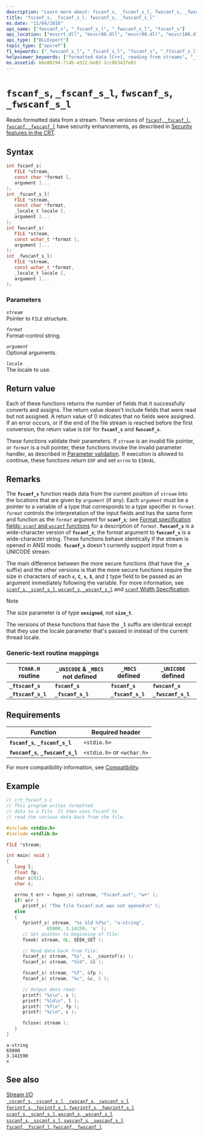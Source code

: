 ```yaml
---
description: "Learn more about: fscanf_s, _fscanf_s_l, fwscanf_s, _fwscanf_s_l"
title: "fscanf_s, _fscanf_s_l, fwscanf_s, _fwscanf_s_l"
ms.date: "11/04/2016"
api_name: ["fwscanf_s", "_fscanf_s_l", "_fwscanf_s_l", "fscanf_s"]
api_location: ["msvcrt.dll", "msvcr80.dll", "msvcr90.dll", "msvcr100.dll", "msvcr100_clr0400.dll", "msvcr110.dll", "msvcr110_clr0400.dll", "msvcr120.dll", "msvcr120_clr0400.dll", "ucrtbase.dll"]
api_type: ["DLLExport"]
topic_type: ["apiref"]
f1_keywords: ["_fwscanf_s_l", "_fscanf_s_l", "fscanf_s", "_ftscanf_s_l", "_ftscanf_s", "fwscanf_s"]
helpviewer_keywords: ["formatted data [C++], reading from streams", "_ftscanf_s_l function", "_fscanf_s_l function", "ftscanf_s function", "fwscanf_s function", "_ftscanf_s function", "data [CRT], reading from streams", "_fwscanf_s_l function", "fscanf_s function", "fwscanf_s_l function", "ftscanf_s_l function", "streams [C++], reading formatted data from", "fscanf_s_l function"]
ms.assetid: b6e88194-714b-4322-be82-1cc0b343fe01
---
```

# `fscanf_s`, `_fscanf_s_l`, `fwscanf_s`, `_fwscanf_s_l`

Reads formatted data from a stream. These versions of [`fscanf`, `_fscanf_l`, `fwscanf`, `_fwscanf_l`](fscanf-fscanf-l-fwscanf-fwscanf-l.md) have security enhancements, as described in [Security features in the CRT](../security-features-in-the-crt.md).

## Syntax

```C
int fscanf_s(
   FILE *stream,
   const char *format [,
   argument ]...
);
int _fscanf_s_l(
   FILE *stream,
   const char *format,
   _locale_t locale [,
   argument ]...
);
int fwscanf_s(
   FILE *stream,
   const wchar_t *format [,
   argument ]...
);
int _fwscanf_s_l(
   FILE *stream,
   const wchar_t *format,
   _locale_t locale [,
   argument ]...
);
```

### Parameters

*`stream`*\
Pointer to `FILE` structure.

*`format`*\
Format-control string.

*`argument`*\
Optional arguments.

*`locale`*\
The locale to use.

## Return value

Each of these functions returns the number of fields that it successfully converts and assigns. The return value doesn't include fields that were read but not assigned. A return value of 0 indicates that no fields were assigned. If an error occurs, or if the end of the file stream is reached before the first conversion, the return value is `EOF` for **`fscanf_s`** and **`fwscanf_s`**.

These functions validate their parameters. If *`stream`* is an invalid file pointer, or *`format`* is a null pointer, these functions invoke the invalid parameter handler, as described in [Parameter validation](../parameter-validation.md). If execution is allowed to continue, these functions return `EOF` and set `errno` to `EINVAL`.

## Remarks

The **`fscanf_s`** function reads data from the current position of *`stream`* into the locations that are given by *`argument`* (if any). Each *`argument`* must be a pointer to a variable of a type that corresponds to a type specifier in *`format`*. *`format`* controls the interpretation of the input fields and has the same form and function as the *`format`* argument for **`scanf_s`**; see [Format specification fields: `scanf` and `wscanf` functions](../format-specification-fields-scanf-and-wscanf-functions.md) for a description of *`format`*.  **`fwscanf_s`** is a wide-character version of **`fscanf_s`**; the format argument to **`fwscanf_s`** is a wide-character string. These functions behave identically if the stream is opened in ANSI mode. **`fscanf_s`** doesn't currently support input from a UNICODE stream.

The main difference between the more secure functions (that have the **`_s`** suffix) and the other versions is that the more secure functions require the size in characters of each **`c`**, **`C`**, **`s`**, **`S`**, and **`[`** type field to be passed as an argument immediately following the variable. For more information, see [`scanf_s`, `_scanf_s_l`, `wscanf_s`, `_wscanf_s_l`](scanf-s-scanf-s-l-wscanf-s-wscanf-s-l.md) and [`scanf` Width Specification](../scanf-width-specification.md).

> [!NOTE]
> The size parameter is of type **`unsigned`**, not **`size_t`**.

The versions of these functions that have the **`_l`** suffix are identical except that they use the locale parameter that's passed in instead of the current thread locale.

### Generic-text routine mappings

|`TCHAR.H` routine|`_UNICODE` & `_MBCS` not defined|`_MBCS` defined|`_UNICODE` defined|
|---------------------|------------------------------------|--------------------|-----------------------|
|**`_ftscanf_s`**|**`fscanf_s`**|**`fscanf_s`**|**`fwscanf_s`**|
|**`_ftscanf_s_l`**|**`_fscanf_s_l`**|**`_fscanf_s_l`**|**`_fwscanf_s_l`**|

## Requirements

|Function|Required header|
|--------------|---------------------|
|**`fscanf_s`**, **`_fscanf_s_l`**|`<stdio.h>`|
|**`fwscanf_s`**, **`_fwscanf_s_l`**|`<stdio.h>` or `<wchar.h>`|

For more compatibility information, see [Compatibility](../compatibility.md).

## Example

```C
// crt_fscanf_s.c
// This program writes formatted
// data to a file. It then uses fscanf to
// read the various data back from the file.

#include <stdio.h>
#include <stdlib.h>

FILE *stream;

int main( void )
{
   long l;
   float fp;
   char s[81];
   char c;

   errno_t err = fopen_s( &stream, "fscanf.out", "w+" );
   if( err )
      printf_s( "The file fscanf.out was not opened\n" );
   else
   {
      fprintf_s( stream, "%s %ld %f%c", "a-string",
               65000, 3.14159, 'x' );
      // Set pointer to beginning of file:
      fseek( stream, 0L, SEEK_SET );

      // Read data back from file:
      fscanf_s( stream, "%s", s, _countof(s) );
      fscanf_s( stream, "%ld", &l );

      fscanf_s( stream, "%f", &fp );
      fscanf_s( stream, "%c", &c, 1 );

      // Output data read:
      printf( "%s\n", s );
      printf( "%ld\n", l );
      printf( "%f\n", fp );
      printf( "%c\n", c );

      fclose( stream );
   }
}
```

```Output
a-string
65000
3.141590
x
```

## See also

[Stream I/O](../stream-i-o.md)\
[`_cscanf_s`, `_cscanf_s_l`, `_cwscanf_s`, `_cwscanf_s_l`](cscanf-s-cscanf-s-l-cwscanf-s-cwscanf-s-l.md)\
[`fprintf_s`, `_fprintf_s_l`, `fwprintf_s`, `_fwprintf_s_l`](fprintf-s-fprintf-s-l-fwprintf-s-fwprintf-s-l.md)\
[`scanf_s`, `_scanf_s_l`, `wscanf_s`, `_wscanf_s_l`](scanf-s-scanf-s-l-wscanf-s-wscanf-s-l.md)\
[`sscanf_s`, `_sscanf_s_l`, `swscanf_s`, `_swscanf_s_l`](sscanf-s-sscanf-s-l-swscanf-s-swscanf-s-l.md)\
[`fscanf`, `_fscanf_l`, `fwscanf`, `_fwscanf_l`](fscanf-fscanf-l-fwscanf-fwscanf-l.md)

